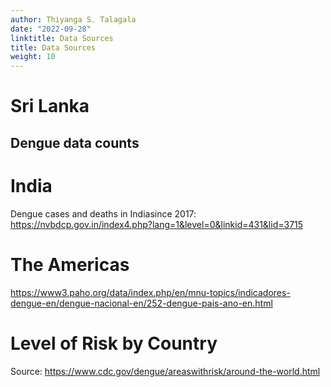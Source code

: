 ```yaml
---
author: Thiyanga S. Talagala
date: "2022-09-28"
linktitle: Data Sources
title: Data Sources
weight: 10
---
```


# Sri Lanka

## Dengue data counts

# India

Dengue cases and deaths in Indiasince 2017: https://nvbdcp.gov.in/index4.php?lang=1&level=0&linkid=431&lid=3715


# The Americas

https://www3.paho.org/data/index.php/en/mnu-topics/indicadores-dengue-en/dengue-nacional-en/252-dengue-pais-ano-en.html

# Level of Risk by Country

Source: https://www.cdc.gov/dengue/areaswithrisk/around-the-world.html
